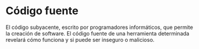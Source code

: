 [Title]: # (Código fuente)
[Order]: # (114)

# Código fuente 

El código subyacente, escrito por programadores informáticos, que permite la creación de software. El código fuente de una herramienta determinada revelará cómo funciona y si puede ser inseguro o malicioso.